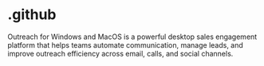 # .github
Outreach for Windows and MacOS is a powerful desktop sales engagement platform that helps teams automate communication, manage leads, and improve outreach efficiency across email, calls, and social channels.
